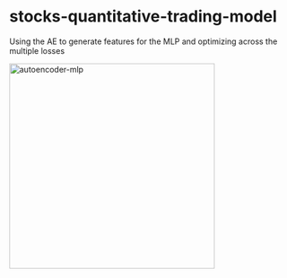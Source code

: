 # stocks-quantitative-trading-model
Using the AE to generate features for the MLP and optimizing across the multiple losses

<img width="366" alt="autoencoder-mlp" src="https://user-images.githubusercontent.com/50521577/230022508-200e6d36-343f-4563-9f90-91c113ad13be.png">
